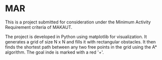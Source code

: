 # MAR

This is a project submitted for consideration under the Minimum Activity Requirement criteria of MAKAUT.

The project is developed in Python using matplotlib for visualization. It generates a grid of size N x N and fills it with rectangular obstacles. It then finds the shortest path between any two free points in the grid using the A* algorithm. The goal inde is marked with a red '+'.
